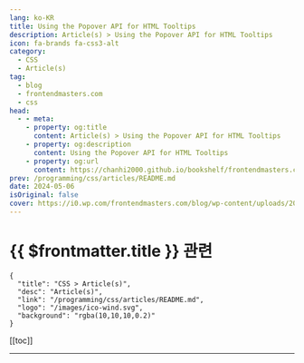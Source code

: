 ```yaml
---
lang: ko-KR
title: Using the Popover API for HTML Tooltips
description: Article(s) > Using the Popover API for HTML Tooltips
icon: fa-brands fa-css3-alt
category: 
  - CSS
  - Article(s)
tag: 
  - blog
  - frontendmasters.com
  - css
head:
  - - meta:
    - property: og:title
      content: Article(s) > Using the Popover API for HTML Tooltips
    - property: og:description
      content: Using the Popover API for HTML Tooltips
    - property: og:url
      content: https://chanhi2000.github.io/bookshelf/frontendmasters.com/using-the-popover-api-for-html-tooltips.html
prev: /programming/css/articles/README.md
date: 2024-05-06
isOriginal: false
cover: https://i0.wp.com/frontendmasters.com/blog/wp-content/uploads/2024/04/popup-thumb.jpg?w=1000&ssl=1
---
```


# {{ $frontmatter.title }} 관련

```component VPCard
{
  "title": "CSS > Article(s)",
  "desc": "Article(s)",
  "link": "/programming/css/articles/README.md",
  "logo": "/images/ico-wind.svg",
  "background": "rgba(10,10,10,0.2)"
}
```

[[toc]]

---

<SiteInfo
  name="Using the Popover API for HTML Tooltips"
  desc="We can *mostly* use HTML alone for this API. But here, we'll use CSS to style the “links” within paragraphs and a js library to position them, in lieu of css anchoring."
  url="https://frontendmasters.com/news/using-the-popover-api-for-html-tooltips/"
  logo="https://frontendmasters.com/favicon.ico"
  preview="https://i0.wp.com/frontendmasters.com/blog/wp-content/uploads/2024/04/popup-thumb.jpg?w=1000&ssl=1"/>

<!-- TODO: 작성 -->
